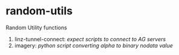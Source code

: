 # random-utils
Random Utility functions 
1. linz-tunnel-connect:
  _expect scripts to connect to AG servers_
2. imagery:
  _python script converting alpha to binary nodata value_
  
